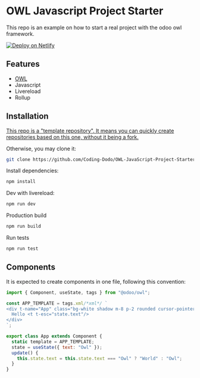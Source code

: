 # OWL Javascript Project Starter

This repo is an example on how to start a real project with the odoo owl framework.

[![Deploy on Netlify](https://www.netlify.com/img/deploy/button.svg)](https://app.netlify.com/start/deploy?repository=https://github.com/Coding-Dodo/OWL-JavaScript-Project-Starter)

## Features

- [OWL](https://github.com/odoo/owl)
- Javascript
- Livereload
- Rollup

## Installation

[This repo is a "template repository". It means you can quickly create repositories based on this one, without it being a fork.](https://docs.github.com/en/free-pro-team@latest/github/creating-cloning-and-archiving-repositories/creating-a-repository-from-a-template#about-repository-templates)

Otherwise, you may clone it:

```bash
git clone https://github.com/Coding-Dodo/OWL-JavaScript-Project-Starter.git
```

Install dependencies:

```bash
npm install
```

Dev with livereload:

```bash
npm run dev
```

Production build

```bash
npm run build
```

Run tests

```bash
npm run test
```

## Components

It is expected to create components in one file, following this convention:

```js
import { Component, useState, tags } from "@odoo/owl";

const APP_TEMPLATE = tags.xml/*xml*/ `
<div t-name="App" class="bg-white shadow m-8 p-2 rounded cursor-pointer" t-on-click="update">
  Hello <t t-esc="state.text"/>
</div>
`;

export class App extends Component {
  static template = APP_TEMPLATE;
  state = useState({ text: "Owl" });
  update() {
    this.state.text = this.state.text === "Owl" ? "World" : "Owl";
  }
}
```

